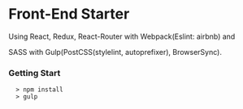 # Front-End Starter

Using React, Redux, React-Router with Webpack(Eslint: airbnb) and

SASS with Gulp(PostCSS(stylelint, autoprefixer), BrowserSync).

### Getting Start ###
```
  > npm install
  > gulp
```
